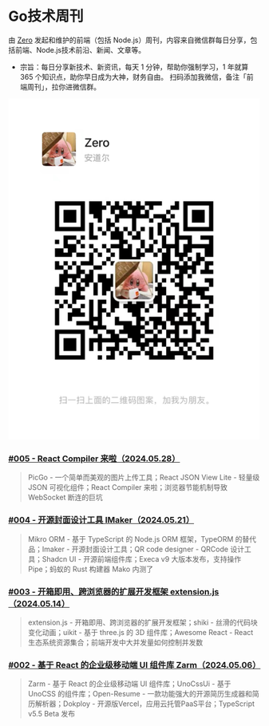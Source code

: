 # Go技术周刊

由 [Zero](https://github.com/whatwewant) 发起和维护的前端（包括 Node.js）周刊，内容来自微信群每日分享，包括前端、Node.js技术前沿、新闻、文章等。

* 宗旨：每日分享新技术、新资讯，每天 1 分钟，帮助你强制学习，1 年就算 365 个知识点，助你早日成为大神，财务自由。
扫码添加我微信，备注「前端周刊」，拉你进微信群。

![](./images/WeChat-QRCode.png)

### [#005 - React Compiler 来啦（2024.05.28）](./005%20-%202024.05.28.md)

> PicGo - 一个简单而美观的图片上传工具；React JSON View Lite - 轻量级 JSON 可视化组件；React Compiler 来啦；浏览器节能机制导致 WebSocket 断连的巨坑

### [#004 - 开源封面设计工具 IMaker（2024.05.21）](./004%20-%202024.05.21.md)

> Mikro ORM - 基于 TypeScript 的 Node.js ORM 框架，TypeORM 的替代品；Imaker - 开源封面设计工具；QR code designer - QRCode 设计工具；Shadcn UI - 开源前端组件库；Execa v9 大版本发布，支持操作 Pipe；蚂蚁的 Rust 构建器 Mako 内测了

### [#003 - 开箱即用、跨浏览器的扩展开发框架 extension.js（2024.05.14）](./003%20-%202024.05.14.md)

> extension.js - 开箱即用、跨浏览器的扩展开发框架；shiki - 丝滑的代码块变化动画；uikit - 基于 three.js 的 3D 组件库；Awesome React - React 生态系统资源集合；前端开发中大并发量如何控制并发数

### [#002 - 基于 React 的企业级移动端 UI 组件库 Zarm（2024.05.06）](./002%20-%202024.05.06.md)

> Zarm - 基于 React 的企业级移动端 UI 组件库；UnoCssUi - 基于 UnoCSS 的组件库；Open-Resume - 一款功能强大的开源简历生成器和简历解析器；Dokploy - 开源版Vercel，应用云托管PaaS平台；TypeScript v5.5 Beta 发布
